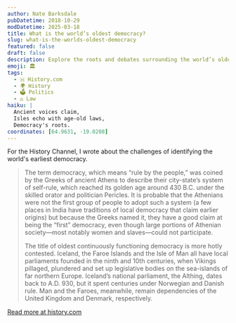 ```yaml
---
author: Nate Barksdale
pubDatetime: 2018-10-29
modDatetime: 2025-03-18
title: What is the world’s oldest democracy?
slug: what-is-the-worlds-oldest-democracy
featured: false
draft: false
description: Explore the roots and debates surrounding the world’s oldest democracies, from ancient Athens to Viking-led parliaments.
emoji: 🏛️
tags:
  - 🇭 History.com
  - 🌍 History
  - 🗳️ Politics
  - ⚖️ Law
haiku: |
  Ancient voices claim,
  Isles echo with age-old laws,
  Democracy's roots.
coordinates: [64.9631, -19.0208]
---
```


For the History Channel, I wrote about the challenges of identifying the world's earliest democracy.

> The term democracy, which means “rule by the people,” was coined by the Greeks of ancient Athens to describe their city-state’s system of self-rule, which reached its golden age around 430 B.C. under the skilled orator and politician Pericles. It is probable that the Athenians were not the first group of people to adopt such a system (a few places in India have traditions of local democracy that claim earlier origins) but because the Greeks named it, they have a good claim at being the “first” democracy, even though large portions of Athenian society—most notably women and slaves—could not participate.
>
> The title of oldest continuously functioning democracy is more hotly contested. Iceland, the Faroe Islands and the Isle of Man all have local parliaments founded in the ninth and 10th centuries, when Vikings pillaged, plundered and set up legislative bodies on the sea-islands of far northern Europe. Iceland’s national parliament, the Althing, dates back to A.D. 930, but it spent centuries under Norwegian and Danish rule. Man and the Faroes, meanwhile, remain dependencies of the United Kingdom and Denmark, respectively.

[Read more at history.com](https://www.history.com/news/what-is-the-worlds-oldest-democracy)
